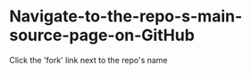 Navigate-to-the-repo-s-main-source-page-on-GitHub
=================================================

Click the 'fork' link next to the repo's name

